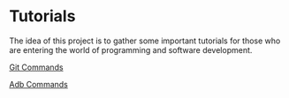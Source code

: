 # Tutorials

The idea of this project is to gather some important tutorials for those who are entering the world of programming and software development.

[Git Commands](git-commands/Git-Commands.md)

[Adb Commands](adb-commands/adb-commands.md)
